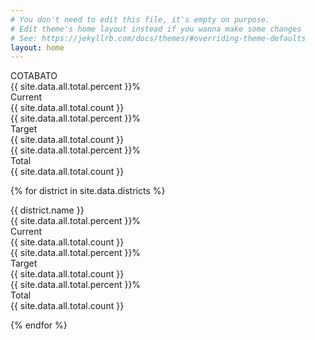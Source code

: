 ```yaml
---
# You don't need to edit this file, it's empty on purpose.
# Edit theme's home layout instead if you wanna make some changes
# See: https://jekyllrb.com/docs/themes/#overriding-theme-defaults
layout: home
---
```



<div class="d-flex flex-wrap justify-content-center">

<div class="block flex-column">
    <div class="spacer-h"></div>
    <div class="info-label-full height-50 rounded-top container">
        <div class="font-size-28 font-weight-bold text-uppercase text-align-left text-align-middle">COTABATO</div>
    </div>
    <div class="spacer-h"></div>
    <div class="progress height-50">
        <div class="progress-bar" role="progressbar" aria-valuenow="{{ site.data.all.total.percent }}" valuemin="0" valuemax="100" style="width:{{ site.data.all.total.percent }}%">
            <span class="font-size-20 font-weight-bold">{{ site.data.all.total.percent }}%</span>
        </div>
    </div>
    <div class="fix-spacer-h"></div>
</div>

<div class="spacer-w"></div>

<div class="block">
    <div class="spacer-h"></div>
    <div class="info-label-pv height-50 rounded-top">
        <div class="font-size-28 font-weight-bold text-align-center text-align-middle">Current</div>
    </div>
    <div class="spacer-h"></div>
    <div class="block height-50 d-flex">
        <div class="info-value-number rounded-bottom-left">
            <div class="font-size-28 font-weight-bold text-align-center text-align-middle">{{ site.data.all.total.count }}</div>
        </div>
        <div class="spacer-w2"></div>
        <div class="info-value-percent rounded-bottom-right">
            <div class="font-size-28 font-weight-bold text-align-center text-align-middle">{{ site.data.all.total.percent }}%</div>
        </div>
    </div>
    <div class="fix-spacer-h"></div>
</div>

<div class="spacer-w"></div>

<div class="block">
    <div class="spacer-h"></div>
    <div class="info-label-pv height-50 rounded-top">
        <div class="font-size-28 font-weight-bold text-align-center text-align-middle">Target</div>
    </div>
    <div class="spacer-h"></div>
    <div class="block height-50 d-flex">
        <div class="info-value-number rounded-bottom-left">
            <div class="font-size-28 font-weight-bold text-align-center text-align-middle">{{ site.data.all.total.count }}</div>
        </div>
        <div class="spacer-w2"></div>
        <div class="info-value-percent rounded-bottom-right">
            <div class="font-size-28 font-weight-bold text-align-center text-align-middle">{{ site.data.all.total.percent }}%</div>
        </div>
    </div>
    <div class="fix-spacer-h"></div>
</div>

<div class="spacer-w"></div>

<div class="block">
    <div class="spacer-h"></div>
    <div class="info-label-value height-50 rounded-top">
        <div class="font-size-28 font-weight-bold text-align-center text-align-middle">Total</div>
    </div>
    <div class="spacer-h"></div>
    <div class="info-value-number height-50 rounded-bottom">
        <div class="font-size-28 font-weight-bold text-align-center text-align-middle">{{ site.data.all.total.count }}</div>
    </div>
    <div class="fix-spacer-h"></div>
</div>

</div>



<div class="fix-spacer-h"></div>
<div class="fix-spacer-h"></div>



{% for district in site.data.districts %}

<div class="d-flex flex-wrap justify-content-center">

<div class="block flex-column">
    <div class="spacer-h"></div>
    <div class="info-label-full height-40 rounded-top container">
        <div class="font-size-24 font-weight-bold text-uppercase text-align-left text-align-middle">{{ district.name }}</div>
    </div>
    <div class="spacer-h"></div>
    <div class="progress height-40">
        <div class="progress-bar" role="progressbar" aria-valuenow="{{ site.data.all.total.percent }}" valuemin="0" valuemax="100" style="width:{{ site.data.all.total.percent }}%">
            <span class="font-size-24 font-weight-bold">{{ site.data.all.total.percent }}%</span>
        </div>
    </div>
    <div class="fix-spacer-h"></div>
</div>

<div class="spacer-w"></div>

<div class="block">
    <div class="spacer-h"></div>
    <div class="info-label-pv height-40 rounded-top">
        <div class="font-size-24 font-weight-bold text-align-center text-align-middle">Current</div>
    </div>
    <div class="spacer-h"></div>
    <div class="block height-40 d-flex">
        <div class="info-value-number rounded-bottom-left">
            <div class="font-size-24 font-weight-bold text-align-center text-align-middle">{{ site.data.all.total.count }}</div>
        </div>
        <div class="spacer-w2"></div>
        <div class="info-value-percent rounded-bottom-right">
            <div class="font-size-24 font-weight-bold text-align-center text-align-middle">{{ site.data.all.total.percent }}%</div>
        </div>
    </div>
    <div class="fix-spacer-h"></div>
</div>

<div class="spacer-w"></div>

<div class="block">
    <div class="spacer-h"></div>
    <div class="info-label-pv height-40 rounded-top">
        <div class="font-size-24 font-weight-bold text-align-center text-align-middle">Target</div>
    </div>
    <div class="spacer-h"></div>
    <div class="block height-40 d-flex">
        <div class="info-value-number rounded-bottom-left">
            <div class="font-size-24 font-weight-bold text-align-center text-align-middle">{{ site.data.all.total.count }}</div>
        </div>
        <div class="spacer-w2"></div>
        <div class="info-value-percent rounded-bottom-right">
            <div class="font-size-24 font-weight-bold text-align-center text-align-middle">{{ site.data.all.total.percent }}%</div>
        </div>
    </div>
    <div class="fix-spacer-h"></div>
</div>

<div class="spacer-w"></div>

<div class="block">
    <div class="spacer-h"></div>
    <div class="info-label-value height-40 rounded-top">
        <div class="font-size-24 font-weight-bold text-align-center text-align-middle">Total</div>
    </div>
    <div class="spacer-h"></div>
    <div class="info-value-number height-40 rounded-bottom">
        <div class="font-size-24 font-weight-bold text-align-center text-align-middle">{{ site.data.all.total.count }}</div>
    </div>
    <div class="fix-spacer-h"></div>
</div>

</div>

{% endfor %}

